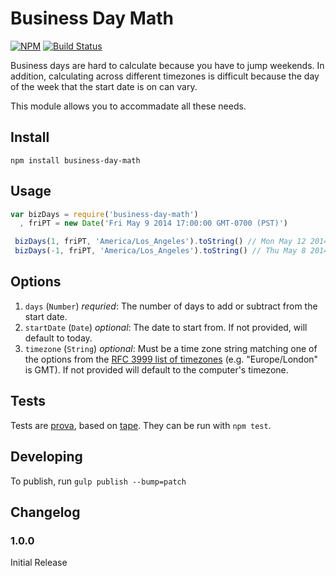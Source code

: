 # Business Day Math

[![NPM](https://nodei.co/npm/business-day-math.png)](https://nodei.co/npm/business-day-math/) [![Build Status](https://travis-ci.org/joeybaker/business-day-math.png?branch=master)](https://travis-ci.org/joeybaker/business-day-math)

Business days are hard to calculate because you have to jump weekends. In addition, calculating across different timezones is difficult because the day of the week that the start date is on can vary.

This module allows you to accommadate all these needs.

## Install
`npm install business-day-math`

## Usage
```javascript
var bizDays = require('business-day-math')
  , friPT = new Date('Fri May 9 2014 17:00:00 GMT-0700 (PST)')

 bizDays(1, friPT, 'America/Los_Angeles').toString() // Mon May 12 2014 17:00:00 GMT-0700 (PST)
 bizDays(-1, friPT, 'America/Los_Angeles').toString() // Thu May 8 2014 17:00:00 GMT-0700 (PST)
```

## Options

1. `days` (`Number`) _requried_: The number of days to add or subtract from the start date.
2. `startDate` (`Date`) _optional_: The date to start from. If not provided, will default to today.
3. `timezone` (`String`) _optional_: Must be a time zone string matching one of the options from the [RFC 3999 list of timezones](https://en.wikipedia.org/wiki/List_of_tz_database_time_zones) (e.g. "Europe/London" is GMT). If not provided will default to the computer's timezone.

## Tests
Tests are [prova](https://github.com/azer/prova), based on [tape](https://github.com/substack/tape). They can be run with `npm test`.

## Developing
To publish, run `gulp publish --bump=patch`

## Changelog
### 1.0.0
Initial Release
